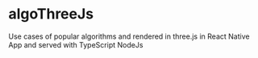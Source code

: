 # algoThreeJs
Use cases of popular algorithms and rendered in three.js in React Native App and served with TypeScript NodeJs
